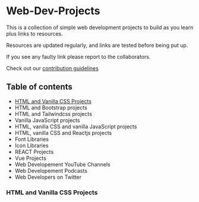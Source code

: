 # Web-Dev-Projects
This is a collection of simple web development projects to build as you learn plus links to resources.

Resources are updated regularly, and links are tested before being put up.

If you see any faulty link please report to the collaborators.

Check out our [contribution guidelines](https://github.com/segunajibola/Web-Dev-Projects/blob/main/CONTRIBUTING.md)


## Table of contents
* [HTML and Vanilla CSS Projects](#html-and-vanilla-css-projects "Goto html-vanillacss-projects")
* HTML and Bootstrap projects
* HTML and Tailwindcss projects
* Vanilla JavaScript projects
* HTML, vanilla CSS and vanilla JavaScript projects
* HTML, vanilla CSS and Reactjs projects
* Font Libraries
* Icon Libraries
* REACT Projects
* Vue Projects
* Web Developement YouTube Channels
* Web Developement Podcasts
* Web Developers on Twitter



### HTML and Vanilla CSS Projects

